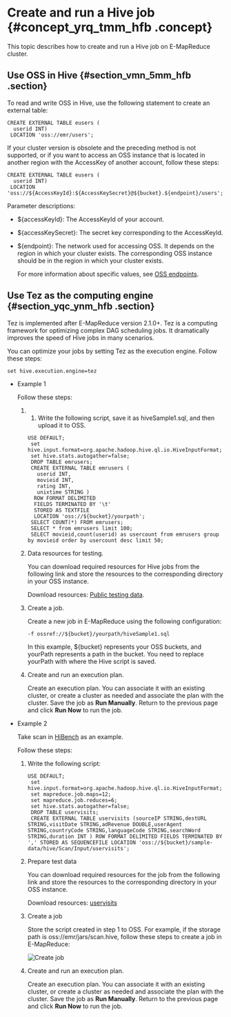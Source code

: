 # Create and run a Hive job {#concept_yrq_tmm_hfb .concept}

This topic describes how to create and run a Hive job on E-MapReduce cluster.

## Use OSS in Hive {#section_vmn_5mm_hfb .section}

To read and write OSS in Hive, use the following statement to create an external table:

```
CREATE EXTERNAL TABLE eusers (
  userid INT) 
 LOCATION 'oss://emr/users';
```

If your cluster version is obsolete and the preceding method is not supported, or if you want to access an OSS instance that is located in another region with the AccessKey of another account, follow these steps:

```
CREATE EXTERNAL TABLE eusers (
  userid INT) 
 LOCATION 'oss://${AccessKeyId}:${AccessKeySecret}@${bucket}.${endpoint}/users';
```

Parameter descriptions:

-   $\{accessKeyId\}: The AccessKeyId of your account.

-   $\{accessKeySecret\}: The secret key corresponding to the AccessKeyId.

-   $\{endpoint\}: The network used for accessing OSS. It depends on the region in which your cluster exists. The corresponding OSS instance should be in the region in which your cluster exists.

    For more information about specific values, see [OSS endpoints](../../SP_21/DNOSS11827291/EN-US_TP_4350.dita#concept_zt4_cvy_5db).


## Use Tez as the computing engine {#section_yqc_ynm_hfb .section}

Tez is implemented after E-MapReduce version 2.1.0+. Tez is a computing framework for optimizing complex DAG scheduling jobs. It dramatically improves the speed of Hive jobs in many scenarios.

You can optimize your jobs by setting Tez as the execution engine. Follow these steps:

```
set hive.execution.engine=tez
```

-   Example 1

    Follow these steps:

    1.  1. Write the following script, save it as hiveSample1.sql, and then upload it to OSS.

        ```
        USE DEFAULT;
         set hive.input.format=org.apache.hadoop.hive.ql.io.HiveInputFormat;
         set hive.stats.autogather=false;
         DROP TABLE emrusers;
         CREATE EXTERNAL TABLE emrusers (
           userid INT,
           movieid INT,
           rating INT,
           unixtime STRING ) 
          ROW FORMAT DELIMITED 
          FIELDS TERMINATED BY '\t' 
          STORED AS TEXTFILE 
          LOCATION 'oss://${bucket}/yourpath';
         SELECT COUNT(*) FROM emrusers;
         SELECT * from emrusers limit 100;
         SELECT movieid,count(userid) as usercount from emrusers group by movieid order by usercount desc limit 50;
        ```

    2.  Data resources for testing.

        You can download required resources for Hive jobs from the following link and store the resources to the corresponding directory in your OSS instance.

        Download resources: [Public testing data](https://docs-aliyun.cn-hangzhou.oss.aliyun-inc.com/cn/emr/1.3.7/assets/res/u.data).

    3.  Create a job.

        Create a new job in E-MapReduce using the following configuration:

        ```
        -f ossref://${bucket}/yourpath/hiveSample1.sql
        ```

        In this example, $\{bucket\} represents your OSS buckets, and yourPath represents a path in the bucket. You need to replace yourPath with where the Hive script is saved.

    4.  Create and run an execution plan.

        Create an execution plan. You can associate it with an existing cluster, or create a cluster as needed and associate the plan with the cluster. Save the job as **Run Manually**. Return to the previous page and click **Run Now** to run the job.

-   Example 2

    Take scan in [HiBench](https://github.com/intel-hadoop/HiBench) as an example.

    Follow these steps:

    1.  Write the following script:

        ```
        USE DEFAULT;
         set hive.input.format=org.apache.hadoop.hive.ql.io.HiveInputFormat;
         set mapreduce.job.maps=12;
         set mapreduce.job.reduces=6;
         set hive.stats.autogather=false;
         DROP TABLE uservisits;
         CREATE EXTERNAL TABLE uservisits (sourceIP STRING,destURL STRING,visitDate STRING,adRevenue DOUBLE,userAgent STRING,countryCode STRING,languageCode STRING,searchWord STRING,duration INT ) ROW FORMAT DELIMITED FIELDS TERMINATED BY ',' STORED AS SEQUENCEFILE LOCATION 'oss://${bucket}/sample-data/hive/Scan/Input/uservisits';
        ```

    2.  Prepare test data

        You can download required resources for the job from the following link and store the resources to the corresponding directory in your OSS instance.

        Download resources: [uservisits](https://docs-aliyun.cn-hangzhou.oss.aliyun-inc.com/cn/emr/1.3.7/assets/res/uservisits)

    3.  Create a job

        Store the script created in step 1 to OSS. For example, if the storage path is oss://emr/jars/scan.hive, follow these steps to create a job in E-MapReduce:

        ![Create job](http://static-aliyun-doc.oss-cn-hangzhou.aliyuncs.com/assets/img/17985/154820818113195_en-US.png)

    4.  Create and run an execution plan.

        Create an execution plan. You can associate it with an existing cluster, or create a cluster as needed and associate the plan with the cluster. Save the job as **Run Manually**. Return to the previous page and click **Run Now** to run the job.


